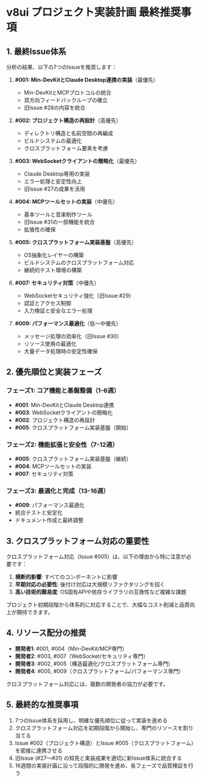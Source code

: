# v8ui プロジェクト実装計画 最終推奨事項

## 1. 最終Issue体系

分析の結果、以下の7つのIssueを推奨します：

1. **#001: Min-DevKitとClaude Desktop連携の実装**（最優先）
   - Min-DevKitとMCPプロトコルの統合
   - 双方向フィードバックループの確立
   - 旧Issue #28の内容を統合

2. **#002: プロジェクト構造の再設計**（高優先）
   - ディレクトリ構造と名前空間の再編成
   - ビルドシステムの最適化
   - クロスプラットフォーム要素を考慮

3. **#003: WebSocketクライアントの簡略化**（最優先）
   - Claude Desktop専用の実装
   - エラー処理と安定性向上
   - 旧Issue #27の成果を活用

4. **#004: MCPツールセットの実装**（中優先）
   - 基本ツールと音楽制作ツール
   - 旧Issue #31の一部機能を統合
   - 拡張性の確保

5. **#005: クロスプラットフォーム実装基盤**（高優先）
   - OS抽象化レイヤーの構築
   - ビルドシステムのクロスプラットフォーム対応
   - 継続的テスト環境の構築

6. **#007: セキュリティ対策**（中優先）
   - WebSocketセキュリティ強化（旧Issue #29）
   - 認証とアクセス制御
   - 入力検証と安全なエラー処理

7. **#009: パフォーマンス最適化**（低〜中優先）
   - メッセージ処理の効率化（旧Issue #30）
   - リソース使用の最適化
   - 大量データ処理時の安定性確保

## 2. 優先順位と実装フェーズ

### フェーズ1: コア機能と基盤整備（1-6週）
- **#001**: Min-DevKitとClaude Desktop連携
- **#003**: WebSocketクライアントの簡略化
- **#002**: プロジェクト構造の再設計
- **#005**: クロスプラットフォーム実装基盤（開始）

### フェーズ2: 機能拡張と安全性（7-12週）
- **#005**: クロスプラットフォーム実装基盤（継続）
- **#004**: MCPツールセットの実装
- **#007**: セキュリティ対策

### フェーズ3: 最適化と完成（13-16週）
- **#009**: パフォーマンス最適化
- 統合テストと安定化
- ドキュメント作成と最終調整

## 3. クロスプラットフォーム対応の重要性

クロスプラットフォーム対応（Issue #005）は、以下の理由から特に注意が必要です：

1. **横断的影響**: すべてのコンポーネントに影響
2. **早期対応の必要性**: 後付け対応は大規模リファクタリングを招く
3. **高い技術的難易度**: OS固有APIや依存ライブラリの互換性など複雑な課題

プロジェクト初期段階から体系的に対応することで、大幅なコスト削減と品質向上が期待できます。

## 4. リソース配分の推奨

- **開発者1**: #001, #004（Min-DevKit/MCP専門）
- **開発者2**: #003, #007（WebSocket/セキュリティ専門）
- **開発者3**: #002, #005（構造最適化/クロスプラットフォーム専門）
- **開発者4**: #005, #009（クロスプラットフォーム/パフォーマンス専門）

クロスプラットフォーム対応には、複数の開発者の協力が必要です。

## 5. 最終的な推奨事項

1. 7つのIssue体系を採用し、明確な優先順位に従って実装を進める
2. クロスプラットフォーム対応を初期段階から開始し、専門のリソースを割り当てる
3. Issue #002（プロジェクト構造）とIssue #005（クロスプラットフォーム）を密接に連携させる
4. 旧Issue (#27〜#31) の知見と実装成果を適切に新Issue体系に統合する
5. 16週間の実装計画に沿って段階的に開発を進め、各フェーズで品質検証を行う
